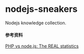 # nodejs-sneakers
Nodejs knowledge collection.


#### 参考资料
[PHP vs node.js: The REAL statistics](https://prahladyeri.com/blog/2014/06/php-vs-node-js-real-statistics.html)  
